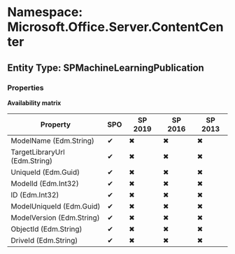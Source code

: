 # Namespace: Microsoft.Office.Server.ContentCenter
## Entity Type: SPMachineLearningPublication

### Properties

**Availability matrix**

Property | SPO | SP 2019 | SP 2016 | SP 2013
----------|-----|---------|---------|--------
ModelName (Edm.String) | ✔ | ✖ | ✖ | ✖
TargetLibraryUrl (Edm.String) | ✔ | ✖ | ✖ | ✖
UniqueId (Edm.Guid) | ✔ | ✖ | ✖ | ✖
ModelId (Edm.Int32) | ✔ | ✖ | ✖ | ✖
ID (Edm.Int32) | ✔ | ✖ | ✖ | ✖
ModelUniqueId (Edm.Guid) | ✔ | ✖ | ✖ | ✖
ModelVersion (Edm.String) | ✔ | ✖ | ✖ | ✖
ObjectId (Edm.String) | ✔ | ✖ | ✖ | ✖
DriveId (Edm.String) | ✔ | ✖ | ✖ | ✖

